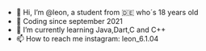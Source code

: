 - 👋 Hi, I’m @leon, a student from 🇩🇪 who´s 18 years old
- 👀 Coding since september 2021
- 🌱 I’m currently learning Java,Dart,C and C++
- 📫 How to reach me instagram: leon_6.1.04

<!---
leon06-01-04/leon06-01-04
--->
